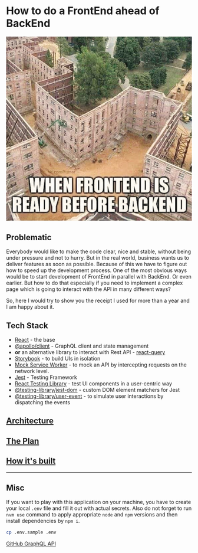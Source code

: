 # How to do a FrontEnd ahead of BackEnd

![Funny picture "When frontend is ready before backend"](/docs/funny-pic.jpg)

## Problematic

Everybody would like to make the code clear, nice and stable, without being under pressure and not to hurry. But in the real world, business wants us to deliver features as soon as possible. Because of this we have to figure out how to speed up the development process. One of the most obvious ways would be to start development of FrontEnd in parallel with BackEnd. Or even earlier. But how to do that especially if you need to implement a complex page which is going to interact with the API in many different ways?

So, here I would try to show you the receipt I used for more than a year and I am happy about it.

## Tech Stack

- [React](https://react.dev/) - the base
- [@apollo/client](https://www.apollographql.com/docs/react/) - GraphQL client and state management
- **or** an alternative library to interact with Rest API - [react-query](https://react-query-v3.tanstack.com/overview)
- [Storybook](https://storybook.js.org/) - to build UIs in isolation
- [Mock Service Worker](https://mswjs.io/) - to mock an API by intercepting requests on the network level.
- [Jest](https://jestjs.io/) - Testing Framework
- [React Testing Library](https://testing-library.com/docs/react-testing-library/intro) - test UI components in a user-centric way
- [@testing-library/jest-dom](https://testing-library.com/docs/ecosystem-jest-dom/) - custom DOM element matchers for Jest
- [@testing-library/user-event](https://testing-library.com/docs/user-event/intro) - to simulate user interactions by dispatching the events

## [Architecture](/docs/architecture.md)

## [The Plan](/docs/plan.md)

## [How it's built](/docs/how-to.md)

---

## Misc

If you want to play with this application on your machine, you have to create your local `.env` file and fill it out with actual secrets.
Also do not forget to run `nvm use` command to apply appropriate `node` and `npm` versions and then install dependencies by `npm i`.

```sh
cp .env.sample .env
```

[GitHub GraphQL API](https://studio.apollographql.com/public/github/home?variant=current)
